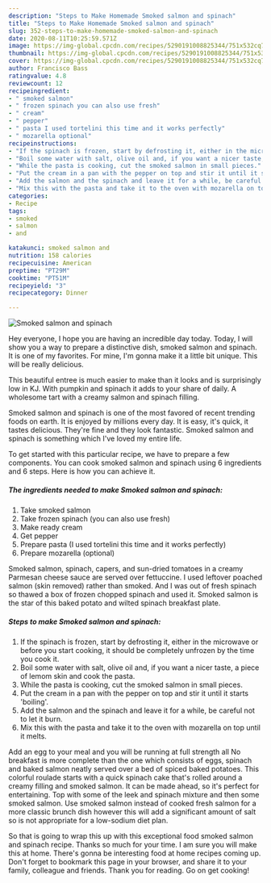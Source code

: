 ```yaml
---
description: "Steps to Make Homemade Smoked salmon and spinach"
title: "Steps to Make Homemade Smoked salmon and spinach"
slug: 352-steps-to-make-homemade-smoked-salmon-and-spinach
date: 2020-08-11T10:25:59.571Z
image: https://img-global.cpcdn.com/recipes/5290191008825344/751x532cq70/smoked-salmon-and-spinach-recipe-main-photo.jpg
thumbnail: https://img-global.cpcdn.com/recipes/5290191008825344/751x532cq70/smoked-salmon-and-spinach-recipe-main-photo.jpg
cover: https://img-global.cpcdn.com/recipes/5290191008825344/751x532cq70/smoked-salmon-and-spinach-recipe-main-photo.jpg
author: Francisco Bass
ratingvalue: 4.8
reviewcount: 12
recipeingredient:
- " smoked salmon"
- " frozen spinach you can also use fresh"
- " cream"
- " pepper"
- " pasta I used tortelini this time and it works perfectly"
- " mozarella optional"
recipeinstructions:
- "If the spinach is frozen, start by defrosting it, either in the microwave or before you start cooking, it should be completely unfrozen by the time you cook it."
- "Boil some water with salt, olive oil and, if you want a nicer taste, a piece of lemom skin and cook the pasta."
- "While the pasta is cooking, cut the smoked salmon in small pieces."
- "Put the cream in a pan with the pepper on top and stir it until it starts &#39;boiling&#39;."
- "Add the salmon and the spinach and leave it for a while, be careful not to let it burn."
- "Mix this with the pasta and take it to the oven with mozarella on top until it melts."
categories:
- Recipe
tags:
- smoked
- salmon
- and

katakunci: smoked salmon and 
nutrition: 158 calories
recipecuisine: American
preptime: "PT29M"
cooktime: "PT51M"
recipeyield: "3"
recipecategory: Dinner

---
```



![Smoked salmon and spinach](https://img-global.cpcdn.com/recipes/5290191008825344/751x532cq70/smoked-salmon-and-spinach-recipe-main-photo.jpg)

Hey everyone, I hope you are having an incredible day today. Today, I will show you a way to prepare a distinctive dish, smoked salmon and spinach. It is one of my favorites. For mine, I'm gonna make it a little bit unique. This will be really delicious.

This beautiful entree is much easier to make than it looks and is surprisingly low in KJ. With pumpkin and spinach it adds to your share of daily. A wholesome tart with a creamy salmon and spinach filling.

Smoked salmon and spinach is one of the most favored of recent trending foods on earth. It is enjoyed by millions every day. It is easy, it's quick, it tastes delicious. They're fine and they look fantastic. Smoked salmon and spinach is something which I've loved my entire life.


To get started with this particular recipe, we have to prepare a few components. You can cook smoked salmon and spinach using 6 ingredients and 6 steps. Here is how you can achieve it.

<!--inarticleads1-->

##### The ingredients needed to make Smoked salmon and spinach:

1. Take  smoked salmon
1. Take  frozen spinach (you can also use fresh)
1. Make ready  cream
1. Get  pepper
1. Prepare  pasta (I used tortelini this time and it works perfectly)
1. Prepare  mozarella (optional)


Smoked salmon, spinach, capers, and sun-dried tomatoes in a creamy Parmesan cheese sauce are served over fettuccine. I used leftover poached salmon (skin removed) rather than smoked. And I was out of fresh spinach so thawed a box of frozen chopped spinach and used it. Smoked salmon is the star of this baked potato and wilted spinach breakfast plate. 

<!--inarticleads2-->

##### Steps to make Smoked salmon and spinach:

1. If the spinach is frozen, start by defrosting it, either in the microwave or before you start cooking, it should be completely unfrozen by the time you cook it.
1. Boil some water with salt, olive oil and, if you want a nicer taste, a piece of lemom skin and cook the pasta.
1. While the pasta is cooking, cut the smoked salmon in small pieces.
1. Put the cream in a pan with the pepper on top and stir it until it starts &#39;boiling&#39;.
1. Add the salmon and the spinach and leave it for a while, be careful not to let it burn.
1. Mix this with the pasta and take it to the oven with mozarella on top until it melts.


Add an egg to your meal and you will be running at full strength all No breakfast is more complete than the one which consists of eggs, spinach and baked salmon neatly served over a bed of spiced baked potatoes. This colorful roulade starts with a quick spinach cake that&#39;s rolled around a creamy filling and smoked salmon. It can be made ahead, so it&#39;s perfect for entertaining. Top with some of the leek and spinach mixture and then some smoked salmon. Use smoked salmon instead of cooked fresh salmon for a more classic brunch dish however this will add a significant amount of salt so is not appropriate for a low-sodium diet plan. 

So that is going to wrap this up with this exceptional food smoked salmon and spinach recipe. Thanks so much for your time. I am sure you will make this at home. There's gonna be interesting food at home recipes coming up. Don't forget to bookmark this page in your browser, and share it to your family, colleague and friends. Thank you for reading. Go on get cooking!
